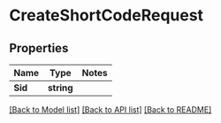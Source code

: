 # CreateShortCodeRequest

## Properties
Name | Type | Notes
------------ | ------------- | -------------
**Sid** | **string** | 

[[Back to Model list]](../README.md#documentation-for-models) [[Back to API list]](../README.md#documentation-for-api-endpoints) [[Back to README]](../README.md)


